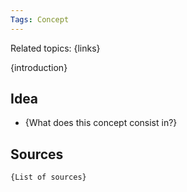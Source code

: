 ```yaml
---
Tags: Concept
---
```

Related topics: {links}

{introduction}

## Idea
+ {What does this concept consist in?}

## Sources
	{List of sources}